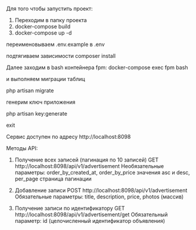 Для того чтобы запустить проект:

1. Переходим в папку проекта
2. docker-compose build
3. docker-compose up -d

переименовываем .env.example в .env

подтягиваем зависимости
composer install

Далее заходим в bash контейнера fpm:
docker-compose exec fpm bash

и выполняем миграции таблиц

php artisan migrate

генерим ключ приложения

php artisan key:generate

exit

Сервис доступен по адресу http://localhost:8098

Методы API:

1. Получение всех записей (пагинация по 10 записей)
GET http://localhost:8098/api/v1/advertisement
Необязательные параметры: order_by_created_at, order_by_price значения asc и desc, per_page страница пагинации

2. Добавление записи
POST http://localhost:8098/api/v1/advertisement
Обязательные параметры: title, description, price, photos (массив)

3. Получение записи по идентификатору
GET http://localhost:8098/api/v1/advertisement/get
Обязательный параметр: id (целочисленный идентификатор объявления)
